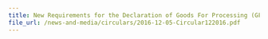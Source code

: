 ```yaml
---
title: New Requirements for the Declaration of Goods For Processing (GFP)
file_url: /news-and-media/circulars/2016-12-05-Circular122016.pdf
---
```

